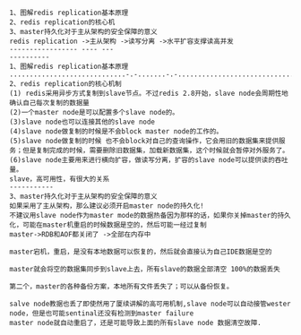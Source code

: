     1、图解redis replication基本原理
    2、redis replication的核心机
    3、master持久化对于主从架构的安全保障的意义
    redis replication ->主从架构 ->读写分离 ->水平扩容支撑读高并发
    ----------------- ---- ---
    ----------
    1、图解redis replication基本原理
    .............................-.-.......-.-.............................
    2、redis replication的核心机制
    (1) redis采用异步方式复制到slave节点。不过redis 2.8开始，slave node会周期性地确认自己每次复制的数据量 
    (2)一个master node是可以配置多个slave node的。
    (3)slave node也可以连接其他的slave node 
    (4)slave node做复制的时候是不会block master node的工作的。
    (5)slave node做复制的时候 也不会block对自己的查询操作，它会用旧的数据集来提供服务；但是复制完成的时候，需要删除旧数据集，加载新数据集，这个时候就会暂停对外服务了。
    (6)slave node主要用来进行横向扩容，做读写分离，扩容的slave node可以提供读的吞吐量。
    slave，高可用性，有很大的关系
    -----------
    3、master持久化对于主从架构的安全保障的意义
    如果采用了主从架构，那么建议必须开启master node的持久化!
    不建议用slave node作为master mode的数据热备因为那样的话，如果你关掉master的持久化，可能在master机重启的时候数据是空的，然后可能一经过复制
    master->RDB和AOF都关闭了 ->全部在内存中

    master宕机，重启，是没有本地数据可以恢复的，然后就会直接认为自己IDE数据是空的

    master就会将空的数据集同步到slave上去，所有slave的数据全部清空 100%的数据丢失
    
    第二个，master的各种备份方案，本地所有文件丢失了；可以从备份恢复。

    salve node教据也丢了即使然用了厦续讲解的高可用机制,slave node可以自动接管wester node，但是也可能sentinal还没有检测到master failure
    master node就自动重启了，还是可能导致上面的所有slave node 数据清空故障.